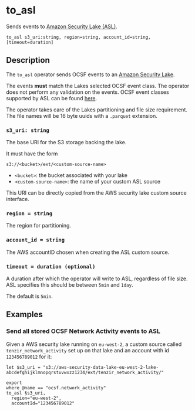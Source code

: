 # to_asl

Sends events to [Amazon Security Lake (ASL)][asl].

[asl]: https://aws.amazon.com/security-lake/

```tql
to_asl s3_uri:string, region=string, account_id=string, [timeout=duration]
```

## Description

The `to_asl` operator sends OCSF events to an [Amazon Security Lake][asl].

The events **must** match the Lakes selected OCSF event class. The operator does not
perform any validation on the events.
OCSF event classes supported by ASL can be found [here](https://docs.aws.amazon.com/security-lake/latest/userguide/adding-custom-sources.html#ocsf-eventclass).

The operator takes care of the Lakes partitioning and file size requirement.
The file names will be 16 byte uuids with a `.parquet` extension.

### `s3_uri: string`

The base URI for the S3 storage backing the lake.

It must have the form

```
s3://<bucket>/ext/<custom-source-name>
```

* `<bucket>`: the bucket associated with your lake
* `<custom-source-name>`: the name of your custom ASL source

This URI can be directly copied from the AWS security lake custom source interface.

### `region = string`

The region for partitioning.

### `account_id = string`

The AWS accountID chosen when creating the ASL custom source.

### `timeout = duration (optional)`

A duration after which the operator will write to ASL, regardless of file size.
ASL specifies this should be between `5min` and `1day`.

The default is `5min`.

## Examples

### Send all stored OCSF Network Activity events to ASL

Given a AWS security lake running on `eu-west-2`, a custom source called
`tenzir_network_activity` set up on that lake and an account with id `123456789012`
for it:

```tql
let $s3_uri = "s3://aws-security-data-lake-eu-west-2-lake-abcdefghijklmnopqrstuvwxzz1234/ext/tenzir_network_activity/"

export
where @name == "ocsf.network_activity"
to_asl §s3_uri,
  region="eu-west-2",
  accountId="123456789012"
```
